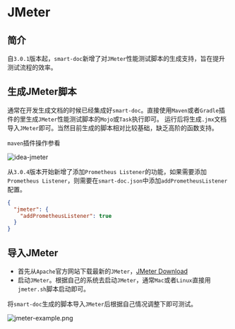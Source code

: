 # JMeter   <Badge type="tip" text="^3.0.1" />
## 简介

自`3.0.1`版本起，`smart-doc`新增了对`JMeter`性能测试脚本的生成支持，旨在提升测试流程的效率。

## 生成JMeter脚本
通常在开发生成文档的时候已经集成好`smart-doc`。直接使用`Maven`或者`Gradle`插件的里生成`JMeter`性能测试脚本的`Mojo`或`Task`执行即可。
运行后将生成`.jmx`文档导入`JMeter`即可。当然目前生成的脚本相对比较基础，缺乏高阶的函数支持。

`maven`插件操作参看

![idea-jmeter](/assets/idea-jmeter.png)

从`3.0.4`版本开始新增了添加`Prometheus Listener`的功能，如果需要添加`Prometheus Listener`，则需要在`smart-doc.json`中添加`addPrometheusListener`配置。

```json
{
  "jmeter": {
    "addPrometheusListener": true
  }
}
```


## 导入JMeter
- 首先从`Apache`官方网站下载最新的`JMeter`，[JMeter Download](https://jmeter.apache.org/download_jmeter.cgi)
- 启动`JMeter`。根据自己的系统去启动`JMeter`，通常`Mac`或者`Linux`直接用`jmeter.sh`脚本启动即可。

将`smart-doc`生成的脚本导入`JMeter`后根据自己情况调整下即可测试。

![jmeter-example.png](/assets/jmeter-example.png)

